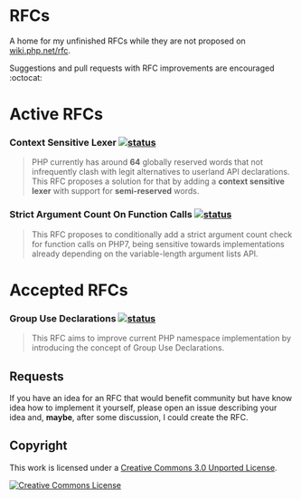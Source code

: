 # RFCs

A home for my unfinished RFCs while they are not proposed on [wiki.php.net/rfc](https://wiki.php.net/rfc).

Suggestions and pull requests with RFC improvements are encouraged :octocat:

# Active RFCs

### Context Sensitive Lexer [![status](https://img.shields.io/badge/Status-Voting-green.svg?style=flat-square)](https://wiki.php.net/rfc/context_sensitive_lexer)

> PHP currently has around **64** globally reserved words that not infrequently clash with legit alternatives to userland API declarations. This RFC proposes a solution for that by adding a **context sensitive lexer** with support for **semi-reserved** words.

### Strict Argument Count On Function Calls [![status](https://img.shields.io/badge/Status-Discussion-yellow.svg?style=flat-square)](https://wiki.php.net/rfc/strict_argcount)

> This RFC proposes to conditionally add a strict argument count check for function calls on PHP7, being sensitive towards implementations already depending on the variable-length argument lists API.

# Accepted RFCs

### Group Use Declarations [![status](https://img.shields.io/badge/Status-Accepted-green.svg?style=flat-square)](https://wiki.php.net/rfc/group_use_declarations)

> This RFC aims to improve current PHP namespace implementation by introducing the concept of Group Use Declarations.

## Requests

If you have an idea for an RFC that would benefit community but have know idea how to implement it yourself, please open an issue describing your idea and, **maybe**, after some discussion, I could create the RFC.

## Copyright

This work is licensed under a [Creative Commons 3.0 Unported License](http://creativecommons.org/licenses/by-nc-sa/3.0/).

<a rel="license" href="http://creativecommons.org/licenses/by-nc-sa/3.0/">
    <img alt="Creative Commons License" src="https://i.creativecommons.org/l/by-nc-sa/3.0/88x31.png" />
</a>

